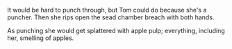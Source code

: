 It would be hard to punch through, but Tom could do because she's a puncher. Then she rips open the sead chamber breach with both hands. 

As punching she would get splattered with apple pulp; everything, including her, smelling of apples.

